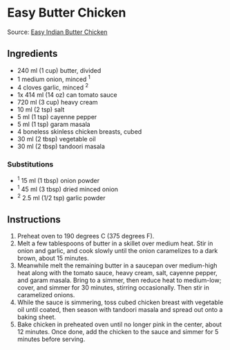 # Easy Butter Chicken #

Source: [Easy Indian Butter Chicken](http://allrecipes.com/recipe/141169/easy-indian-butter-chicken/)

## Ingredients ##
* 240 ml (1 cup) butter, divided
* 1 medium onion, minced <sup>1</sup>
* 4 cloves garlic, minced <sup>2</sup>
* 1x 414 ml (14 oz) can tomato sauce
* 720 ml (3 cup) heavy cream
* 10 ml (2 tsp) salt
* 5 ml (1 tsp) cayenne pepper
* 5 ml (1 tsp) garam masala
* 4 boneless skinless chicken breasts, cubed
* 30 ml (2 tbsp) vegetable oil
* 30 ml (2 tbsp) tandoori masala

### Substitutions ###
* <sup>1</sup> 15 ml (1 tbsp) onion powder
* <sup>1</sup> 45 ml (3 tbsp) dried minced onion
* <sup>2</sup> 2.5 ml (1/2 tsp) garlic powder

## Instructions ##
1. Preheat oven to 190 degrees C (375 degrees F).
1. Melt a few tablespoons of butter in a skillet over medium heat. Stir in onion and garlic, and cook slowly until the onion caramelizes to a dark brown, about 15 minutes.
1. Meanwhile melt the remaining butter in a saucepan over medium-high heat along with the tomato sauce, heavy cream, salt, cayenne pepper, and garam masala. Bring to a simmer, then reduce heat to medium-low; cover, and simmer for 30 minutes, stirring occasionally. Then stir in caramelized onions.
1. While the sauce is simmering, toss cubed chicken breast with vegetable oil until coated, then season with tandoori masala and spread out onto a baking sheet.
1. Bake chicken in preheated oven until no longer pink in the center, about 12 minutes. Once done, add the chicken to the sauce and simmer for 5 minutes before serving.
